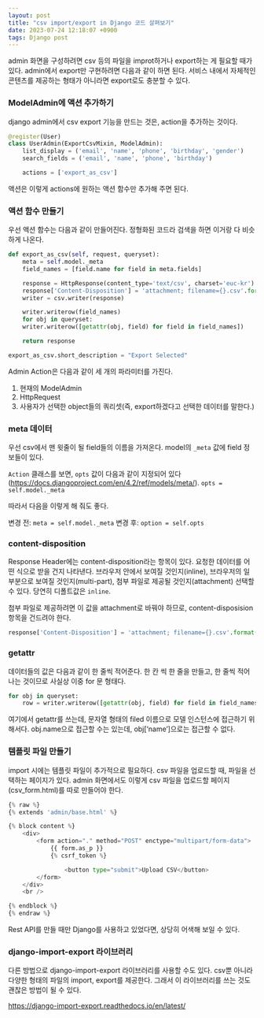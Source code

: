 ```yaml
---
layout: post
title: "csv import/export in Django 코드 살펴보기"
date: 2023-07-24 12:18:07 +0900
tags: Django post
---
```


admin 화면을 구성하려면 csv 등의 파일을 improt하거나 export하는 게 필요할 때가 있다. admin에서 export만 구현하려면 다음과 같이 하면 된다.
서비스 내에서 자체적인 콘텐츠를 제공하는 형태가 아니라면 export로도 충분할 수 있다.

### ModelAdmin에 액션 추가하기

django admin에서 csv export 기능을 만드는 것은, action을 추가하는 것이다.

```python
@register(User)
class UserAdmin(ExportCsvMixin, ModelAdmin):
    list_display = ('email', 'name', 'phone', 'birthday', 'gender')
    search_fields = ('email', 'name', 'phone', 'birthday')

    actions = ['export_as_csv']
```

액션은 이렇게 actions에 원하는 액션 함수만 추가해 주면 된다.

### 액션 함수 만들기

우선 액션 함수는 다음과 같이 만들어진다. 정형화된 코드라 검색을 하면 이거랑 다 비슷하게 나온다.

```python
def export_as_csv(self, request, queryset):
    meta = self.model._meta
    field_names = [field.name for field in meta.fields]

    response = HttpResponse(content_type='text/csv', charset='euc-kr')
    response['Content-Disposition'] = 'attachment; filename={}.csv'.format(meta)
    writer = csv.writer(response)

    writer.writerow(field_names)
    for obj in queryset:
    writer.writerow([getattr(obj, field) for field in field_names])

    return response

export_as_csv.short_description = "Export Selected"
```

Admin Action은 다음과 같이 세 개의 파라미터를 가진다.

1. 현재의 ModelAdmin
2. HttpRequest
3. 사용자가 선택한 object들의 쿼리셋(즉, export하겠다고 선택한 데이터를 말한다.)

### meta 데이터

우선 csv에서 맨 윗줄이 될 field들의 이름을 가져온다. model의 `_meta` 값에 field 정보들이 있다.

`Action` 클래스를 보면, `opts` 값이 다음과 같이 지정되어 있다(https://docs.djangoproject.com/en/4.2/ref/models/meta/).
`opts = self.model._meta`

따라서 다음을 이렇게 해 줘도 좋다.

변경 전: `meta = self.model._meta`
변경 후: `option = self.opts`

### content-disposition

Response Header에는 content-disposition라는 항목이 있다. 요청한 데이터를 어떤 식으로 받을 건지 나타낸다. 브라우저 안에서 보여질 것인지(inline), 브라우저의 일부분으로 보여질 것인지(multi-part), 첨부 파일로 제공될 것인지(attachment) 선택할 수 있다. 당연히 디폴트값은 `inline`.

첨부 파일로 제공하려면 이 값을 attachment로 바꿔야 하므로, content-disposision 항목을 건드려야 한다.

```python
response['Content-Disposition'] = 'attachment; filename={}.csv'.format(meta)
```

### getattr

데이터들의 값은 다음과 같이 한 줄씩 적어준다. 한 칸 씩 한 줄을 만들고, 한 줄씩 적어나는 것이므로 사실상 이중 for 문 형태다.

```python
for obj in queryset:
    row = writer.writerow([getattr(obj, field) for field in field_names])
```

여기에서 getattr를 쓰는데, 문자열 형태의 filed 이름으로 모델 인스턴스에 접근하기 위해서다. obj.name으로 접근할 수는 있는데, obj[‘name’]으로는 접근할 수 없다.

### 템플릿 파일 만들기

import 시에는 템플릿 파일이 추가적으로 필요하다. csv 파일을 업로드할 때, 파일을 선택하는 페이지가 있다. admin 화면에서도 이렇게 csv 파일을 업로드할 페이지(csv_form.html)를 따로 만들어야 한다.

```python
{% raw %}
{% extends 'admin/base.html' %}

{% block content %}
    <div>
        <form action="." method="POST" enctype="multipart/form-data">
            {{ form.as_p }}
            {% csrf_token %}

                <button type="submit">Upload CSV</button>
        </form>
    </div>
    <br />

{% endblock %}
{% endraw %}
```

Rest API를 만들 때만 Django를 사용하고 있었다면, 상당히 어색해 보일 수 있다.

### django-import-export 라이브러리

다른 방법으로 django-import-export 라이브러리를 사용할 수도 있다. csv뿐 아니라 다양한 형태의 파일의 import, export를 제공한다. 그래서 이 라이브러리를 쓰는 것도 괜찮은 방법이 될 수 있다.

https://django-import-export.readthedocs.io/en/latest/
